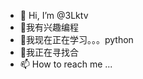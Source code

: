 - 👋 Hi, I’m @3Lktv
- 👀我有兴趣编程
- 🌱我现在正在学习。。。python
- 💞️我正在寻找合
- 📫 How to reach me ...

<!---
3Lktv/3Lktv is a ✨ special ✨ repository because its `README.md` (this file) appears on your GitHub profile.
You can click the Preview link to take a look at your changes.
--->
